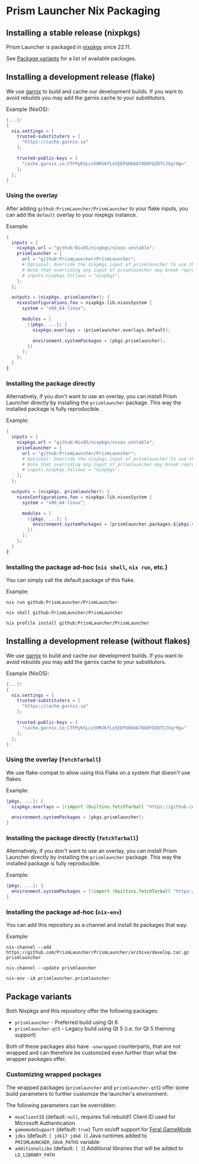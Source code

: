 # Prism Launcher Nix Packaging

## Installing a stable release (nixpkgs)

Prism Launcher is packaged in [nixpkgs](https://github.com/NixOS/nixpkgs/) since 22.11.

See [Package variants](#package-variants) for a list of available packages.

## Installing a development release (flake)

We use [garnix](https://garnix.io/) to build and cache our development builds.
If you want to avoid rebuilds you may add the garnix cache to your substitutors.

Example (NixOS):

```nix
{...}:
{
  nix.settings = {
    trusted-substituters = [
      "https://cache.garnix.io"
    ];

    trusted-public-keys = [
      "cache.garnix.io:CTFPyKSLcx5RMJKfLo5EEPUObbA78b0YQ2DTCJXqr9g="
    ];
  };
}
```

### Using the overlay

After adding `github:PrismLauncher/PrismLauncher` to your flake inputs, you can add the `default` overlay to your nixpkgs instance.

Example:

```nix
{
  inputs = {
    nixpkgs.url = "github:NixOS/nixpkgs/nixos-unstable";
    prismlauncher = {
      url = "github:PrismLauncher/PrismLauncher";
      # Optional: Override the nixpkgs input of prismlauncher to use the same revision as the rest of your flake
      # Note that overriding any input of prismlauncher may break reproducibility
      # inputs.nixpkgs.follows = "nixpkgs";
    };
  };

  outputs = {nixpkgs, prismlauncher}: {
    nixosConfigurations.foo = nixpkgs.lib.nixosSystem {
      system = "x86_64-linux";

      modules = [
        ({pkgs, ...}: {
          nixpkgs.overlays = [prismlauncher.overlays.default];

          environment.systemPackages = [pkgs.prismlauncher];
        })
      ];
    };
  }
}
```

### Installing the package directly

Alternatively, if you don't want to use an overlay, you can install Prism Launcher directly by installing the `prismlauncher` package.
This way the installed package is fully reproducible.

Example:

```nix
{
  inputs = {
    nixpkgs.url = "github:NixOS/nixpkgs/nixos-unstable";
    prismlauncher = {
      url = "github:PrismLauncher/PrismLauncher";
      # Optional: Override the nixpkgs input of prismlauncher to use the same revision as the rest of your flake
      # Note that overriding any input of prismlauncher may break reproducibility
      # inputs.nixpkgs.follows = "nixpkgs";
    };
  };

  outputs = {nixpkgs, prismlauncher}: {
    nixosConfigurations.foo = nixpkgs.lib.nixosSystem {
      system = "x86_64-linux";

      modules = [
        ({pkgs, ...}: {
          environment.systemPackages = [prismlauncher.packages.${pkgs.system}.prismlauncher];
        })
      ];
    };
  }
}
```

### Installing the package ad-hoc (`nix shell`, `nix run`, etc.)

You can simply call the default package of this flake.

Example:

```shell
nix run github:PrismLauncher/PrismLauncher

nix shell github:PrismLauncher/PrismLauncher

nix profile install github:PrismLauncher/PrismLauncher
```

## Installing a development release (without flakes)

We use [garnix](https://garnix.io/) to build and cache our development builds.
If you want to avoid rebuilds you may add the garnix cache to your substitutors.

Example (NixOS):

```nix
{...}:
{
  nix.settings = {
    trusted-substituters = [
      "https://cache.garnix.io"
    ];

    trusted-public-keys = [
      "cache.garnix.io:CTFPyKSLcx5RMJKfLo5EEPUObbA78b0YQ2DTCJXqr9g="
    ];
  };
}
```

### Using the overlay (`fetchTarball`)

We use flake-compat to allow using this Flake on a system that doesn't use flakes.

Example:

```nix
{pkgs, ...}: {
  nixpkgs.overlays = [(import (builtins.fetchTarball "https://github.com/PrismLauncher/PrismLauncher/archive/develop.tar.gz")).overlays.default];

  environment.systemPackages = [pkgs.prismlauncher];
}
```

### Installing the package directly (`fetchTarball`)

Alternatively, if you don't want to use an overlay, you can install Prism Launcher directly by installing the `prismlauncher` package.
This way the installed package is fully reproducible.

Example:

```nix
{pkgs, ...}: {
  environment.systemPackages = [(import (builtins.fetchTarball "https://github.com/PrismLauncher/PrismLauncher/archive/develop.tar.gz")).packages.${pkgs.system}.prismlauncher];
}
```

### Installing the package ad-hoc (`nix-env`)

You can add this repository as a channel and install its packages that way.

Example:

```shell
nix-channel --add https://github.com/PrismLauncher/PrismLauncher/archive/develop.tar.gz prismlauncher

nix-channel --update prismlauncher

nix-env -iA prismlauncher.prismlauncher
```

## Package variants

Both Nixpkgs and this repository offer the following packages:

- `prismlauncher` - Preferred build using Qt 6
- `prismlauncher-qt5` - Legacy build using Qt 5 (i.e. for Qt 5 theming support)

Both of these packages also have `-unwrapped` counterparts, that are not wrapped and can therefore be customized even further than what the wrapper packages offer.

### Customizing wrapped packages

The wrapped packages (`prismlauncher` and `prismlauncher-qt5`) offer some build parameters to further customize the launcher's environment.

The following parameters can be overridden:

- `msaClientID` (default: `null`, requires full rebuild!) Client ID used for Microsoft Authentication
- `gamemodeSupport` (default: `true`) Turn on/off support for [Feral GameMode](https://github.com/FeralInteractive/gamemode)
- `jdks` (default: `[ jdk17 jdk8 ]`) Java runtimes added to `PRISMLAUNCHER_JAVA_PATHS` variable
- `additionalLibs` (default: `[ ]`) Additional libraries that will be added to `LD_LIBRARY_PATH`
